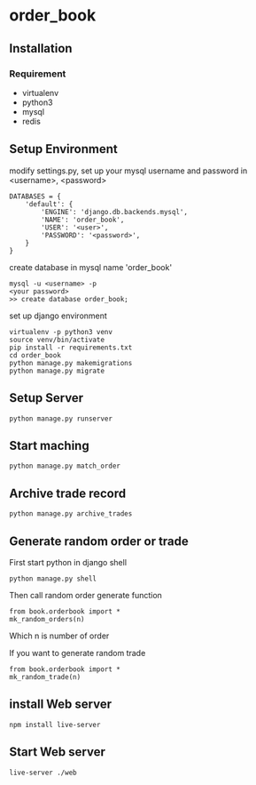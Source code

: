 # order_book

## Installation
### Requirement
- virtualenv
- python3
- mysql
- redis

## Setup Environment

modify settings.py, set up your mysql username and password in &lt;username&gt;, &lt;password&gt;
```
DATABASES = {
    'default': {
        'ENGINE': 'django.db.backends.mysql',
        'NAME': 'order_book',
        'USER': '<user>',
        'PASSWORD': '<password>',
    }
}
```
create database in mysql name 'order_book'
```
mysql -u <username> -p
<your password>
>> create database order_book;
```
set up django environment
```
virtualenv -p python3 venv
source venv/bin/activate
pip install -r requirements.txt
cd order_book
python manage.py makemigrations
python manage.py migrate
```

## Setup Server
```
python manage.py runserver
```

## Start maching
```
python manage.py match_order
```

## Archive trade record
```
python manage.py archive_trades
```

## Generate random order or trade
First start python in django shell
```
python manage.py shell
```
Then call random order generate function
```
from book.orderbook import *
mk_random_orders(n)
```
Which n is number of order

If you want to generate random trade
```
from book.orderbook import *
mk_random_trade(n)
```
## install Web server
```
npm install live-server
```

## Start Web server
```
live-server ./web
```
